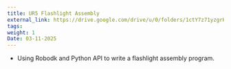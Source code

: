 ```yaml
---
title: UR5 Flashlight Assembly
external_link: https://drive.google.com/drive/u/0/folders/1ctY7z71yzgrHjeew_uOCG2yhOH7aU4XC
tags:
weight: 1
Date: 03-11-2025
---
```


- Using Robodk and Python API to write a flashlight assembly program.
<!--more-->
